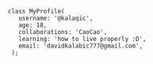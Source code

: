        class MyProfile(
          username: '@kalaqic',
          age: 18,
          collaborations: 'CaoCao',
          learning: 'how to live properly :D',
          email: 'davidkalabic777@gmail.com',
        );
<!---
kalaqic/kalaqic is a ✨ special ✨ repository because its `README.md` (this file) appears on your GitHub profile.
You can click the Preview link to take a look at your changes.
--->
